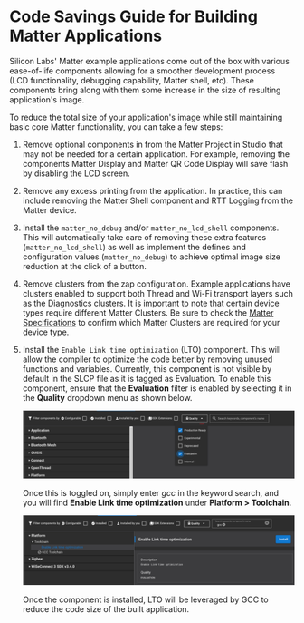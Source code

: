 # Code Savings Guide for Building Matter Applications

Silicon Labs' Matter example applications come out of the box with various ease-of-life components allowing for a smoother development process (LCD functionality, debugging capability, Matter shell, etc). These components bring along with them some increase in the size of resulting application's image.

To reduce the total size of your application's image while still maintaining basic core Matter functionality, you can take a few steps:

1. Remove optional components in from the Matter Project in Studio that may not be needed for a certain application. For example, removing the components Matter Display and Matter QR Code Display will save flash by disabling the LCD screen.
2. Remove any excess printing from the application. In practice, this can include removing the Matter Shell component and RTT Logging from the Matter device.
3. Install the `matter_no_debug` and/or `matter_no_lcd_shell` components. This will automatically take care of removing these extra features (`matter_no_lcd_shell`) as well as implement the defines and configuration values (`matter_no_debug`) to achieve optimal image size reduction at the click of a button.
4. Remove clusters from the zap configuration. Example applications have clusters enabled to support both Thread and Wi-Fi transport layers such as the Diagnostics clusters. It is important to note that certain device types require different Matter Clusters. Be sure to check the [Matter Specifications](https://csa-iot.org/developer-resource/specifications-download-request/) to confirm which Matter Clusters are required for your device type.
5. Install the `Enable Link time optimization` (LTO) component. This will allow the compiler to optimize the code better by removing unused functions and variables. Currently, this component is not visible by default in the SLCP file as it is tagged as Evaluation. To enable this component, ensure that the **Evaluation** filter is enabled by selecting it in the **Quality** dropdown menu as shown below.

    ![LTO Plugin](images/slcp-quality-drop-menu.png)

    Once this is toggled on, simply enter *gcc* in the keyword search, and you will find **Enable Link time optimization** under **Platform > Toolchain**.

    ![LTO Plugin](images/gcc-lto-component.png)

    Once the component is installed, LTO will be leveraged by GCC to reduce the code size of the built application.
